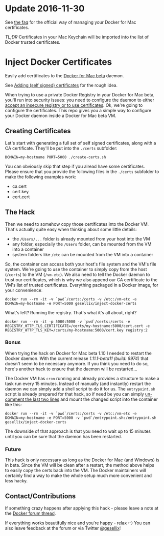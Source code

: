 # Update 2016-11-30

See [the faq](https://docs.docker.com/docker-for-mac/faqs/#/how-do-i-add-custom-ca-certificates) for the official way of managing your Docker for Mac certificates.

_TL;DR_ Certificates in your Mac Keychain will be imported into the list of Docker trusted certificates.

# Inject Docker Certificates

Easily add certificates to the [Docker for Mac beta](https://beta.docker.com/) daemon.

See [Adding (self signed) certificates](https://forums.docker.com/t/adding-self-signed-certificates/9761) for the rough idea.

When trying to use a private Docker Registry in your Docker for Mac beta, you'll run into security issues: you need to configure the daemon to either [accept an insecure registry or to use certificates](https://docs.docker.com/registry/insecure/). Ok, we're going to configure the certificates. This repo gives you a simple way to configure your Docker daemon inside a Docker for Mac beta VM.


## Creating Certificates

Let's start with generating a full set of self signed certificates, along with a CA certificate. They'll be put into the `./certs` subfolder:

    DOMAIN=my-hostname PORT=5000 ./create-certs.sh

You can obviously skip that step if you alread have some certificates. Please ensure that you provide the following files in the `./certs` subfolder to make the following examples work:

- ca.cert
- cert.key
- cert.cert


## The Hack

Then we need to somehow copy those certificates into the Docker VM. That's actually quite easy when thinking about some little details:

- the `/Users/...` folder is already mounted from your host into the VM
- any folder, especially the `/Users` folder, can be mounted from the VM into a container
- system folders like `/etc` can be mounted from the VM into a container

So, the container can access both your host's file system and the VM's file system. We're going to use the container to simply copy from the host (`/certs`) to the VM (`/vm-etc`). We also need to tell the Docker daemon to trust our certificates, which is why we also append our CA certificate to the VM's list of trusted certificates. Everything packaged in a Docker image, for your convenience:

    docker run --rm -it -v `pwd`/certs:/certs -v /etc:/vm-etc -e DOMAIN=my-hostname -e PORT=5000 gesellix/inject-docker-certs

What's left? Running the registry. That's what it's all about, right?

    docker run --rm -it -p 5000:5000 -v `pwd`/certs:/certs -e REGISTRY_HTTP_TLS_CERTIFICATE=/certs/my-hostname:5000/cert.cert -e REGISTRY_HTTP_TLS_KEY=/certs/my-hostname:5000/cert.key registry:2


### Bonus

When trying the hack on Docker for Mac beta 1.10 I needed to restart the Docker daemon. With the current release _1.11.1-beta11 (build: 6974)_ that doesn't seem to be necessary anymore. If you think you need to do so, here's another hack to ensure that the daemon will be restarted...

The Docker VM has `cron` running and already provides a structure to make a task run every 15 minutes. Instead of manually (and instantly) restart the daemon we can simply add a shell script to do it for us. The `entrypoint.sh` script is already prepared for that hack, so if need be you can simply [un-comment the last two lines](https://github.com/gesellix/inject-docker-certs/blob/7821ff65743b0154fa3b010fff6416292d8cf862/entrypoint.sh#L10) and mount the changed script into the container like this:

    docker run --rm -it -v `pwd`/certs:/certs -v /etc:/vm-etc -e DOMAIN=my-hostname -e PORT=5000 -v `pwd`/entrypoint.sh:/entrypoint.sh gesellix/inject-docker-certs

The downside of that approach is that you need to wait up to 15 minutes until you can be sure that the daemon has been restarted.


### Future

This hack is only necessary as long as the Docker for Mac (and Windows) is in beta. Since the VM will be clean after a restart, the method above helps to easily copy the certs back into the VM. The Docker maintainers will certainly find a way to make the whole setup much more convenient and less hacky.


## Contact/Contributions

If something crazy happens after applying this hack - please leave a note at the [Docker forum thread](https://forums.docker.com/t/adding-self-signed-certificates/9761).

If everything works beautifully nice and you're happy - relax :-)
 You can also leave feedback at the forum or via Twitter [@gesellix](https://twitter.com/gesellix)!
